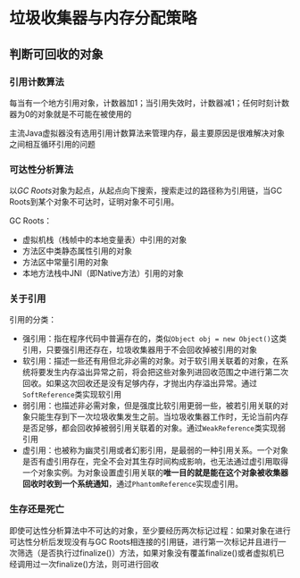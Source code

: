 # 垃圾收集器与内存分配策略
## 判断可回收的对象
### 引用计数算法
每当有一个地方引用对象，计数器加1；当引用失效时，计数器减1；任何时刻计数器为0的对象就是不可能在被使用的

主流Java虚拟器没有选用引用计数算法来管理内存，最主要原因是很难解决对象之间相互循环引用的问题

### 可达性分析算法
以*GC Roots*对象为起点，从起点向下搜索，搜索走过的路径称为引用链，当GC Roots到某个对象不可达时，证明对象不可引用。

GC Roots：

* 虚拟机栈（栈帧中的本地变量表）中引用的对象
* 方法区中类静态属性引用的对象
* 方法区中常量引用的对象
* 本地方法栈中JNI（即Native方法）引用的对象

### 关于引用
引用的分类：
* 强引用：指在程序代码中普遍存在的，类似`Object obj = new Object()`这类引用，只要强引用还存在，垃圾收集器用于不会回收掉被引用的对象
* 软引用：描述一些还有用但北非必需的对象。对于软引用关联着的对象，在系统将要发生内存溢出异常之前，将会把这些对象列进回收范围之中进行第二次回收。如果这次回收还是没有足够内存，才抛出内存溢出异常。通过`SoftReference`类实现软引用
* 弱引用：也描述非必需对象，但是强度比软引用更弱一些，被若引用关联的对象只能生存到下一次垃圾收集发生之前。当垃圾收集器工作时，无论当前内存是否足够，都会回收掉被弱引用关联着的对象。通过`WeakReference`类实现弱引用
* 虚引用：也被称为幽灵引用或者幻影引用，是最弱的一种引用关系。一个对象是否有虚引用存在，完全不会对其生存时间构成影响，也无法通过虚引用取得一个对象实例。为对象设置虚引用关联的**唯一目的就是能在这个对象被收集器回收时收到一个系统通知**，通过`PhantomReference`实现虚引用。

### 生存还是死亡
即使可达性分析算法中不可达的对象，至少要经历两次标记过程：如果对象在进行可达性分析后发现没有与GC Roots相连接的引用链，进行第一次标记并且进行一次筛选（是否执行过finalize()）方法，如果对象没有覆盖finalize()或者虚拟机已经调用过一次finalize()方法，则可进行回收
